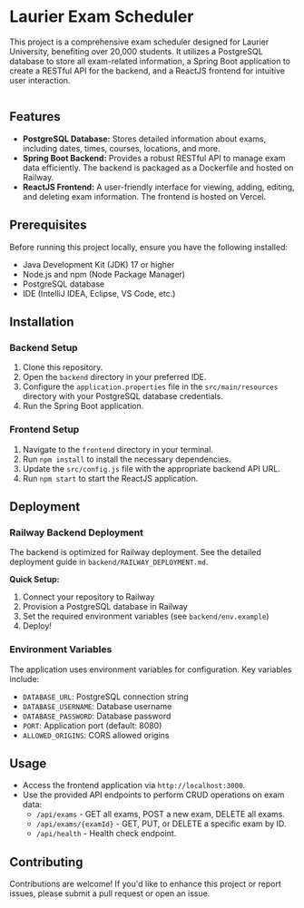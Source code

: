 # Laurier Exam Scheduler

This project is a comprehensive exam scheduler designed for Laurier University, benefiting over 20,000 students. It utilizes a PostgreSQL database to store all exam-related information, a Spring Boot application to create a RESTful API for the backend, and a ReactJS frontend for intuitive user interaction.


<img width="1301" alt="">

## Features

- **PostgreSQL Database:** Stores detailed information about exams, including dates, times, courses, locations, and more.
- **Spring Boot Backend:** Provides a robust RESTful API to manage exam data efficiently. The backend is packaged as a Dockerfile and hosted on Railway.
- **ReactJS Frontend:** A user-friendly interface for viewing, adding, editing, and deleting exam information. The frontend is hosted on Vercel.

## Prerequisites

Before running this project locally, ensure you have the following installed:

- Java Development Kit (JDK) 17 or higher
- Node.js and npm (Node Package Manager)
- PostgreSQL database
- IDE (IntelliJ IDEA, Eclipse, VS Code, etc.)

## Installation

### Backend Setup

1. Clone this repository.
2. Open the `backend` directory in your preferred IDE.
3. Configure the `application.properties` file in the `src/main/resources` directory with your PostgreSQL database credentials.
4. Run the Spring Boot application.

### Frontend Setup

1. Navigate to the `frontend` directory in your terminal.
2. Run `npm install` to install the necessary dependencies.
3. Update the `src/config.js` file with the appropriate backend API URL.
4. Run `npm start` to start the ReactJS application.

## Deployment

### Railway Backend Deployment

The backend is optimized for Railway deployment. See the detailed deployment guide in `backend/RAILWAY_DEPLOYMENT.md`.

**Quick Setup:**
1. Connect your repository to Railway
2. Provision a PostgreSQL database in Railway
3. Set the required environment variables (see `backend/env.example`)
4. Deploy!

### Environment Variables

The application uses environment variables for configuration. Key variables include:
- `DATABASE_URL`: PostgreSQL connection string
- `DATABASE_USERNAME`: Database username
- `DATABASE_PASSWORD`: Database password
- `PORT`: Application port (default: 8080)
- `ALLOWED_ORIGINS`: CORS allowed origins

## Usage

- Access the frontend application via `http://localhost:3000`.
- Use the provided API endpoints to perform CRUD operations on exam data:
  - `/api/exams` - GET all exams, POST a new exam, DELETE all exams.
  - `/api/exams/{examId}` - GET, PUT, or DELETE a specific exam by ID.
  - `/api/health` - Health check endpoint.

## Contributing

Contributions are welcome! If you'd like to enhance this project or report issues, please submit a pull request or open an issue.


